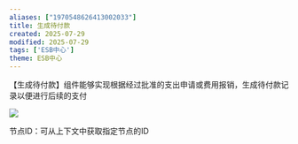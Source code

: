 ```yaml
---
aliases: ["1970548626413002033"]
title: 生成待付款
created: 2025-07-29
modified: 2025-07-29
tags: ['ESB中心']
theme: ESB中心
---
```


【生成待付款】组件能够实现根据经过批准的支出申请或费用报销，生成待付款记录以便进行后续的支付

![](https://myhelpdoc.oss-cn-heyuan.aliyuncs.com/mdimages/2c0ae9f02688a452533b2bb978fe82f8.jpg)

节点ID：可从上下文中获取指定节点的ID

